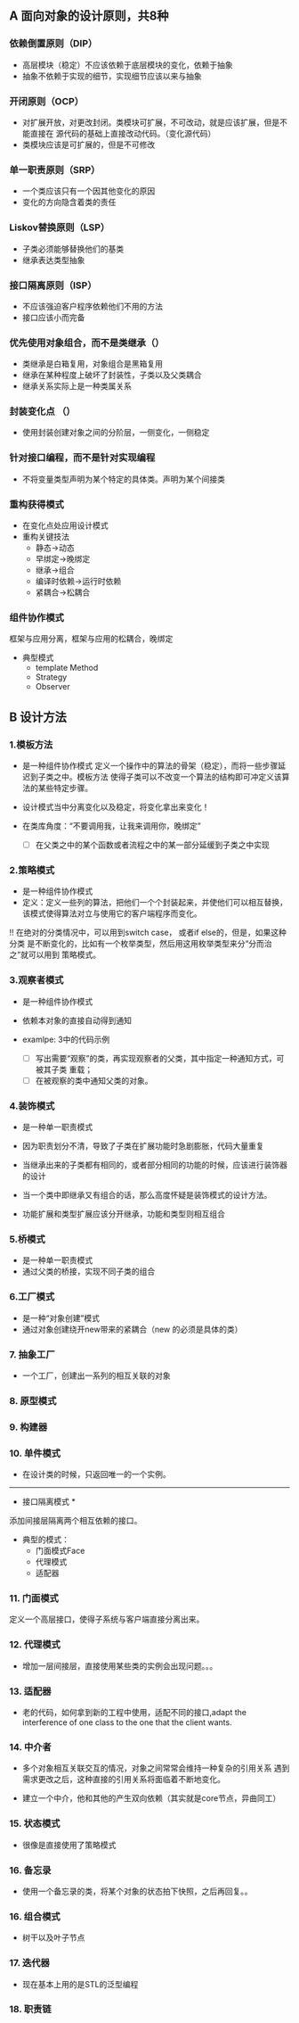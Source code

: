 ## A 面向对象的设计原则，共8种

### 依赖倒置原则（DIP）
* 高层模块（稳定）不应该依赖于底层模块的变化，依赖于抽象
* 抽象不依赖于实现的细节，实现细节应该以来与抽象

### 开闭原则（OCP）
* 对扩展开放，对更改封闭。类模块可扩展，不可改动，就是应该扩展，但是不能直接在
源代码的基础上直接改动代码。（变化源代码）
* 类模块应该是可扩展的，但是不可修改

### 单一职责原则（SRP）
* 一个类应该只有一个因其他变化的原因
* 变化的方向隐含着类的责任

### Liskov替换原则（LSP）
* 子类必须能够替换他们的基类
* 继承表达类型抽象

### 接口隔离原则（ISP）
* 不应该强迫客户程序依赖他们不用的方法
* 接口应该小而完备

### 优先使用对象组合，而不是类继承（）
* 类继承是白箱复用，对象组合是黑箱复用
* 继承在某种程度上破坏了封装性，子类以及父类耦合
* 继承关系实际上是一种类属关系 

### 封装变化点 （）
* 使用封装创建对象之间的分阶层，一侧变化，一侧稳定

### 针对接口编程，而不是针对实现编程
* 不将变量类型声明为某个特定的具体类。声明为某个间接类


### 重构获得模式
* 在变化点处应用设计模式
* 重构关键技法
   * 静态->动态
   * 早绑定->晚绑定
   * 继承->组合
   * 编译时依赖->运行时依赖
   * 紧耦合->松耦合

### 组件协作模式
框架与应用分离，框架与应用的松耦合，晚绑定

* 典型模式
    * template Method
    * Strategy
    * Observer


## B 设计方法

### 1.模板方法
* 是一种组件协作模式
定义一个操作中的算法的骨架（稳定），而将一些步骤延迟到子类之中。模板方法
使得子类可以不改变一个算法的结构即可冲定义该算法的某些特定步骤。

* 设计模式当中分离变化以及稳定，将变化拿出来变化！
* 在类库角度：“不要调用我，让我来调用你，晚绑定”

    - [ ] 在父类之中的某个函数或者流程之中的某一部分延缓到子类之中实现

### 2.策略模式
* 是一种组件协作模式
* 定义：定义一些列的算法，把他们一个个封装起来，并使他们可以相互替换，
该模式使得算法对立与使用它的客户端程序而变化。

!! 在绝对的分类情况中，可以用到switch case， 或者if else的，但是，如果这种分类
是不断变化的，比如有一个枚举类型，然后用这用枚举类型来分“分而治之”就可以用到
策略模式。

### 3.观察者模式
* 是一种组件协作模式
* 依赖本对象的直接自动得到通知
* examlpe: 3中的代码示例

    - [ ] 写出需要“观察”的类，再实现观察者的父类，其中指定一种通知方式，可被其子类
    重载；
    - [ ] 在被观察的类中通知父类的对象。

### 4.装饰模式
* 是一种单一职责模式
* 因为职责划分不清，导致了子类在扩展功能时急剧膨胀，代码大量重复

* 当继承出来的子类都有相同的，或者部分相同的功能的时候，应该进行装饰器的设计
* 当一个类中即继承又有组合的话，那么高度怀疑是装饰模式的设计方法。
* 功能扩展和类型扩展应该分开继承，功能和类型则相互组合


### 5.桥模式
* 是一种单一职责模式
* 通过父类的桥接，实现不同子类的组合

### 6.工厂模式
* 是一种“对象创建”模式
* 通过对象创建绕开new带来的紧耦合（new 的必须是具体的类）

### 7. 抽象工厂
* 一个工厂，创建出一系列的相互关联的对象


### 8. 原型模式

### 9. 构建器

### 10. 单件模式
* 在设计类的时候，只返回唯一的一个实例。

---
* 接口隔离模式 *

添加间接层隔离两个相互依赖的接口。
* 典型的模式：
    * 门面模式Face
    * 代理模式
    * 适配器

### 11. 门面模式
定义一个高层接口，使得子系统与客户端直接分离出来。

### 12. 代理模式
* 增加一层间接层，直接使用某些类的实例会出现问题。。。

### 13. 适配器
* 老的代码，如何拿到新的工程中使用，适配不同的接口,adapt the 
interference of one class to the one that the client wants.

### 14. 中介者
* 多个对象相互关联交互的情况，对象之间常常会维持一种复杂的引用关系
遇到需求更改之后，这种直接的引用关系将面临着不断地变化。

* 建立一个中介，他和其他的产生双向依赖（其实就是core节点，异曲同工）

### 15. 状态模式
* 很像是直接使用了策略模式

### 16. 备忘录
* 使用一个备忘录的类，将某个对象的状态拍下快照，之后再回复。。

### 16. 组合模式
* 树干以及叶子节点

### 17. 迭代器
* 现在基本上用的是STL的泛型编程

### 18. 职责链
